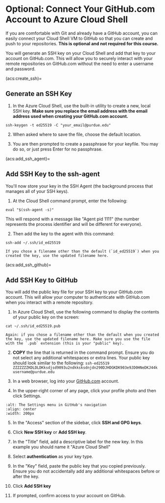 # Optional: Connect Your GitHub.com Account to Azure Cloud Shell

If you are comfortable with Git and already have a GitHub account, you can easily connect your Cloud Shell VM to GitHub so that you can create and push to your repositories. **This is optional and not required for this course.**

You will generate an SSH key on your Cloud Shell and add that key to your account on GitHub.com. This will allow you to securely interact with your remote repositories on GitHub.com without the need to enter a username and password.

(acs:create_ssh)=
## Generate an SSH Key

1. In the Azure Cloud Shell, use the built-in utility to create a new, local SSH key. **Make sure you replace the email address with the email address used when creating your GitHub.com account.**

```
ssh-keygen -t ed25519 -C "your_email@purdue.edu"
```

2. When asked where to save the file, choose the default location.

3. You are then prompted to create a passphrase for your keyfile. You may do so, or just press Enter for no passphrase.

(acs:add_ssh_agent)=
## Add SSH Key to the ssh-agent

You'll now store your key in the SSH Agent (the background process that manages all of your SSH keys).

1. At the Cloud Shell command prompt, enter the following:

```
eval "$(ssh-agent -s)"
```

This will respond with a message like "Agent pid 1111" (the number represents the process identifier and will be different for everyone).

2. Then add the key to the agent with this command: 

```
ssh-add ~/.ssh/id_ed25519
```
```{note}
If you chose a filename other than the default (`id_ed25519`) when you created the key, use the updated filename here.
```

(acs:add_ssh_github)=
## Add SSH Key to GitHub

You will add the public key file for your SSH key to your GitHub.com account. This will allow your computer to authenticate with GitHub.com when you interact with a remote repository.

1. In Azure Cloud Shell, use the following command to display the contents of your public key on the screen:

```
cat ~/.ssh/id_ed25519.pub
```
```{note}
Again: if you chose a filename other than the default when you created the key, use the updated filename here. Make sure you use the file with the `.pub` extension (this is your "public" key).
```

2. **COPY** the line that is returned in the command prompt. Ensure you do not select any additional whitespaces or extra lines. Your public key should look similar to the following: `ssh-ed25519 ZZZZZZZKDLDLDKksdjsd9093u2ndkksksdnjdn290DJHDGKDK903e9JD0HNeDKJ44k username@purdue.edu`

3. In a web browser, log into your [GitHub.com](https://github.com) account.

4. In the upper-right corner of any page, click your profile photo and then click Settings.

```{image} images/userbar-account-settings.webp
:alt: The Settings menu in GitHub's navigation
:align: center
:width: 200px
```

5. In the "Access" section of the sidebar, click **SSH and GPG keys**.

6. Click **New SSH key** or **Add SSH key**.

7. In the "Title" field, add a descriptive label for the new key. In this example you should name it "Azure Cloud Shell"

8. Select **authentication** as your key type.

9. In the "Key" field, paste the public key that you copied previously. Ensure you do not accidentally add any additional whitespaces before or after the key.

10. Click **Add SSH key**

11. If prompted, confirm access to your account on GitHub.